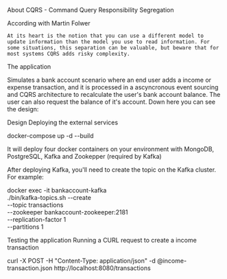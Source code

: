 About CQRS - Command Query Responsibility Segregation

According with Martin Folwer

    At its heart is the notion that you can use a different model to update information than the model you use to read information. For some situations, this separation can be valuable, but beware that for most systems CQRS adds risky complexity.

The application

Simulates a bank account scenario where an end user adds a income or expense transaction, and it is processed in a ascyncronous event sourcing and CQRS architecture to recalculate the user's bank account balance. The user can also request the balance of it's account. Down here you can see the design:

Design
Deploying the external services

docker-compose up -d --build

It will deploy four docker containers on your environment with MongoDB, PostgreSQL, Kafka and Zookepper (required by Kafka)

After deploying Kafka, you'll need to create the topic on the Kafka cluster. For example:

docker exec -it bankaccount-kafka \
  ./bin/kafka-topics.sh --create \
  --topic transactions \
  --zookeeper bankaccount-zookeeper:2181 \
  --replication-factor 1 \
  --partitions 1

Testing the application
Running a CURL request to create a income transaction

curl -X POST -H "Content-Type: application/json" -d @income-transaction.json http://localhost:8080/transactions
